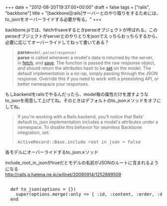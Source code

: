 +++
date = "2012-08-20T19:37:00+00:00"
draft = false
tags = ["rails", "backbone"]
title = "[backbone][rails]サーバーとのやり取りをするためには、to_jsonをオーバーライドする必要が有る。"
+++
<p>backbone.jsでは、fatchやsaveするときperseオブジェクトが呼ばれる。このperseオブジェクトがserverとのやりとりをjsonでえっちらおっちらするから、必要に応じてオーバーライドしてねって書いてある？</p>&#13;
<blockquote>&#13;
<p><strong class="header">parse</strong><code>model.parse(response)</code><span> </span><br /><strong>parse</strong><span> is called whenever a model's data is returned by the server, in </span><a href="http://backbonejs.org/#Model-fetch">fetch</a><span>, and </span><a href="http://backbonejs.org/#Model-save">save</a><span>. The function is passed the raw </span>response<span> object, and should return the attributes hash to be </span><a href="http://backbonejs.org/#Model-set">set</a><span> on the model. The default implementation is a no-op, simply passing through the JSON response. Override this if you need to work with a preexisting API, or better namespace your responses.</span></p>&#13;
</blockquote>&#13;
<p>もしbackendをrailsでやるんだったら、model毎の属性だけを渡すようなto_jsonを用意して上げてね。そのときはデフォルトのto_jsonメソッドをオフにしてね。</p>&#13;
<blockquote>&#13;
<p>If you're working with a Rails backend, you'll notice that Rails' default to_json implementation includes a model's attributes under a namespace. To disable this behavior for seamless Backbone integration, set:</p>&#13;
<pre>ActiveRecord::Base.include_root_in_json = false</pre>&#13;
</blockquote>&#13;
<p>各モデルにオーバーライドするto_jsonメソッド</p>&#13;
<p>include_root_in_jsonがtrueだとモデルの名前がJSONのルートに含まれるようになる<br /><a href="http://rails.g.hatena.ne.jp/willnet/20090914/1252899509">http://rails.g.hatena.ne.jp/willnet/20090914/1252899509</a> <br /> </p>&#13;
<pre class="ruby">  def to_json(options = {})&#13;
    super(options.merge(:only =&gt; [ :id, :content, :order, :done ]))&#13;
  end&#13;
</pre> 